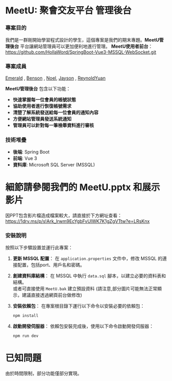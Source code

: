 # MeetU: 聚會交友平台 管理後台

### 專案目的
我們是一群剛開始學習程式設計的學生，這個專案是我們的期末專題。**MeetU管理後台** 平台讓網站管理員可以更加便利地進行管理。
**MeetU使用者前台**：https://github.com/HollaWord/SpringBoot-Vue3-MSSQL-WebSocket.git

### 專案成員
[Emerald](https://github.com/HollaWord) , [Benson](https://github.com/chengyu9072) , [Noel](https://github.com/Noelyan1995), [Jayson](https://github.com/jaysonyang503) , [ReynoldYuan](https://github.com/ReynoldYuan)

**MeetU管理後台** 包含以下功能：
- **快速掌握每一位會員的帳號狀態**
- **協助使用者進行恢復帳號需求**
- **清楚了解系統發送給每一位會員的通知內容**
- **方便網站管理員發送系統通知**
- **管理員可以針對每一筆檢舉資料進行審核**

### 技術堆疊
- **後端**: Spring Boot
- **前端**: Vue 3
- **資料庫**: Microsoft SQL Server (MSSQL)

# 細節請參閱我們的 MeetU.pptx 和展示影片
因PPT包含影片檔造成檔案較大，請直接於下方網址查看：</br>
https://1drv.ms/p/s!Ark_lrwm9EcYgbFvUlWK7K1gZgVTtw?e=LRsKnx

### 安裝說明
按照以下步驟設置並運行此專案：

1. **更新 MSSQL 配置**：
   在 `application.properties` 文件中，修改 MSSQL 的連接配置，包括port、用戶名和密碼。

2. **創建資料庫結構**：
   在 MSSQL 中執行 `data.sql` 腳本，以建立必要的資料表和結構。</br>
   或者可直接使用 `MeetU.bak` 建立預設資料 (請注意,部分圖片可能無法正常顯示，建議直接透過網頁前台做修改)

3. **安裝依賴包**：
   在專案根目錄下運行以下命令以安裝必要的依賴包：
   ```bash
   npm install

4. **啟動開發伺服器**：
   依賴包安裝完成後，使用以下命令啟動開發伺服器：
   ```bash
   npm run dev

# 已知問題
由於時間限制，部分功能僅部分實現。<br>

